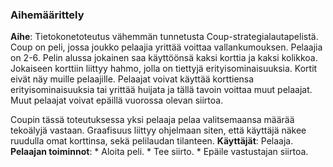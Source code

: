### Aihemäärittely
**Aihe**: Tietokonetoteutus vähemmän tunnetusta Coup-strategialautapelistä.
Coup on peli, jossa joukko pelaajia yrittää voittaa vallankumouksen.
Pelaajia on 2-6. Pelin alussa jokainen saa käyttöönsä kaksi korttia ja kaksi kolikkoa.
Jokaiseen korttiin liittyy hahmo, jolla on tiettyjä erityisominaisuuksia. Kortit eivät näy muille pelaajille.
Pelaajat voivat käyttää korttiensa erityisominaisuuksia tai yrittää huijata ja tällä tavoin voittaa muut pelaajat. Muut pelaajat voivat epäillä vuorossa olevan siirtoa.

Coupin tässä toteutuksessa yksi pelaaja pelaa valitsemaansa määrää tekoälyjä vastaan.
Graafisuus liittyy ohjelmaan siten, että käyttäjä näkee ruudulla omat korttinsa, sekä pelilaudan tilanteen.
**Käyttäjät**: Pelaaja.
**Pelaajan toiminnot**: * Aloita peli.
			* Tee siirto.
			* Epäile vastustajan siirtoa.
